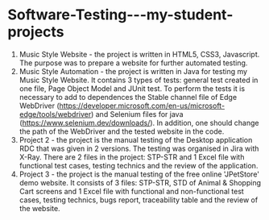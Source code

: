 # Software-Testing---my-student-projects
1. Music Style Website - the project is written in HTML5, CSS3, Javascript. The purpose was to prepare a website for further automated testing.
2. Music Style Automation - the project is written in Java for testing my Music Style Website. It contains 3 types of tests: general test created in one file, Page Object Model and JUnit test.
                            To perform the tests it is necessary to add to dependences the Stable channel file of Edge WebDriver  (https://developer.microsoft.com/en-us/microsoft-edge/tools/webdriver)
                            and Selenium files for java (https://www.selenium.dev/downloads/).
                            In addition, one should change the path of the WebDriver and the tested website in the code.
3. Project 2 - the project is the manual testing of the Desktop application RDC that was given in 2 versions. The testing was organised in Jira with X-Ray. There are 2 files in the project: STP-STR and 1 Excel file                  with functional test cases, testing technics and the review of the application.
4. Project 3 - the project is the manual testing of the free online 'JPetStore' demo website. It consists of 3 files: STP-STR, STD of Animal & Shopping Cart screens and 1 Excel file with functional and
               non-functional test cases, testing technics, bugs report, traceability table and the review of the website.
